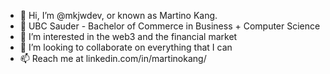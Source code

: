 - 👋 Hi, I’m @mkjwdev, or known as Martino Kang. 
- 🌱 UBC Sauder - Bachelor of Commerce in Business + Computer Science
- 👀 I’m interested in the web3 and the financial market
- 💞️ I’m looking to collaborate on everything that I can
- 📫 Reach me at linkedin.com/in/martinokang/

